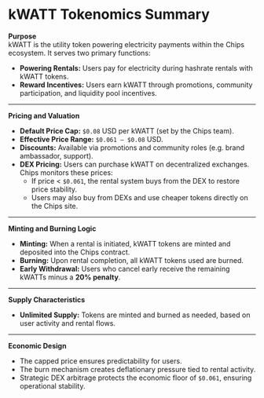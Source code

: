 # kWATT Tokenomics Summary

**Purpose**  
kWATT is the utility token powering electricity payments within the Chips ecosystem. It serves two primary functions:

- **Powering Rentals:** Users pay for electricity during hashrate rentals with kWATT tokens.  
- **Reward Incentives:** Users earn kWATT through promotions, community participation, and liquidity pool incentives.

---

**Pricing and Valuation**

- **Default Price Cap:** `$0.08` USD per kWATT (set by the Chips team).  
- **Effective Price Range:** `$0.061 – $0.08` USD.  
- **Discounts:** Available via promotions and community roles (e.g. brand ambassador, support).  
- **DEX Pricing:** Users can purchase kWATT on decentralized exchanges. Chips monitors these prices:
  - If price < `$0.061`, the rental system buys from the DEX to restore price stability.
  - Users may also buy from DEXs and use cheaper tokens directly on the Chips site.

---

**Minting and Burning Logic**

- **Minting:** When a rental is initiated, kWATT tokens are minted and deposited into the Chips contract.  
- **Burning:** Upon rental completion, all kWATT tokens used are burned.  
- **Early Withdrawal:** Users who cancel early receive the remaining kWATTs minus a **20% penalty**.

---

**Supply Characteristics**

- **Unlimited Supply:** Tokens are minted and burned as needed, based on user activity and rental flows.

---

**Economic Design**

- The capped price ensures predictability for users.  
- The burn mechanism creates deflationary pressure tied to rental activity.  
- Strategic DEX arbitrage protects the economic floor of `$0.061`, ensuring operational stability.
